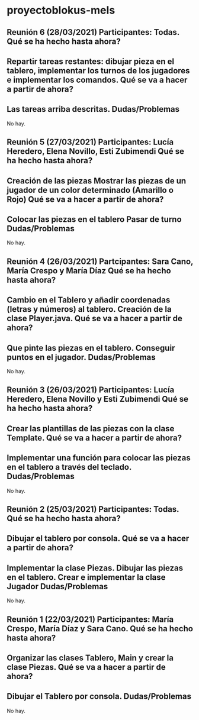# proyectoblokus-mels

Reunión 6 (28/03/2021)
Participantes: Todas.
Qué se ha hecho hasta ahora?
---
Repartir tareas restantes: dibujar pieza en el tablero, implementar los turnos de los jugadores e implementar los comandos.
Qué se va a hacer a partir de ahora?
---
Las tareas arriba descritas.
Dudas/Problemas
---
No hay.

Reunión 5 (27/03/2021)
Participantes: Lucía Heredero, Elena Novillo, Esti Zubimendi
Qué se ha hecho hasta ahora?
---
Creación de las piezas
Mostrar las piezas de un jugador de un color determinado (Amarillo o Rojo)
Qué se va a hacer a partir de ahora?
---
Colocar las piezas en el tablero
Pasar de turno
Dudas/Problemas
---
No hay.

Reunión 4 (26/03/2021)
Partcipantes: Sara Cano, María Crespo y María Díaz
Qué se ha hecho hasta ahora?
---
Cambio en el Tablero y añadir coordenadas (letras y números) al tablero.
Creación de la clase Player.java.
Qué se va a hacer a partir de ahora?
---
Que pinte las piezas en el tablero.
Conseguir puntos en el jugador.
Dudas/Problemas
---
No hay.

Reunión 3 (26/03/2021)
Participantes: Lucía Heredero, Elena Novillo y Esti Zubimendi
Qué se ha hecho hasta ahora?
---
Crear las plantillas de las piezas con la clase Template.
Qué se va a hacer a partir de ahora?
---
Implementar una función para colocar las piezas en el tablero a través del teclado.
Dudas/Problemas
---
No hay.

Reunión 2 (25/03/2021)
Participantes: Todas.
Qué se ha hecho hasta ahora?
---
Dibujar el tablero por consola.
Qué se va a hacer a partir de ahora?
---
Implementar la clase Piezas.
Dibujar las piezas en el tablero.
Crear e implementar la clase Jugador
Dudas/Problemas
---
No hay.

Reunión 1 (22/03/2021)
Participantes: María Crespo, María Díaz y Sara Cano.
Qué se ha hecho hasta ahora?
---
Organizar las clases Tablero, Main y crear la clase Piezas.
Qué se va a hacer a partir de ahora?
---
Dibujar el Tablero por consola.
Dudas/Problemas
---
No hay.
